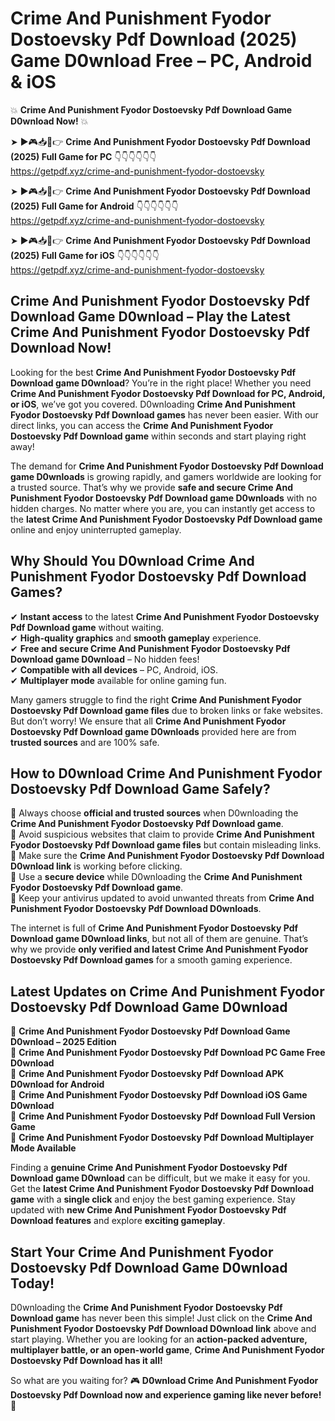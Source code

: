# Crime And Punishment Fyodor Dostoevsky Pdf Download (2025) Game D0wnload Free – PC, Android & iOS

💥 **Crime And Punishment Fyodor Dostoevsky Pdf Download Game D0wnload Now!** 💥  

➤ ►🎮📥📱👉 **Crime And Punishment Fyodor Dostoevsky Pdf Download (2025) Full Game for PC** 👇👇👇👇👇👇  
https://getpdf.xyz/crime-and-punishment-fyodor-dostoevsky  

➤ ►🎮📥📱👉 **Crime And Punishment Fyodor Dostoevsky Pdf Download (2025) Full Game for Android** 👇👇👇👇👇👇  
https://getpdf.xyz/crime-and-punishment-fyodor-dostoevsky  

➤ ►🎮📥📱👉 **Crime And Punishment Fyodor Dostoevsky Pdf Download (2025) Full Game for iOS** 👇👇👇👇👇👇  
https://getpdf.xyz/crime-and-punishment-fyodor-dostoevsky  

## Crime And Punishment Fyodor Dostoevsky Pdf Download Game D0wnload – Play the Latest Crime And Punishment Fyodor Dostoevsky Pdf Download Now!

Looking for the best **Crime And Punishment Fyodor Dostoevsky Pdf Download game D0wnload**? You’re in the right place! Whether you need **Crime And Punishment Fyodor Dostoevsky Pdf Download for PC, Android, or iOS**, we’ve got you covered. D0wnloading **Crime And Punishment Fyodor Dostoevsky Pdf Download games** has never been easier. With our direct links, you can access the **Crime And Punishment Fyodor Dostoevsky Pdf Download game** within seconds and start playing right away!  

The demand for **Crime And Punishment Fyodor Dostoevsky Pdf Download game D0wnloads** is growing rapidly, and gamers worldwide are looking for a trusted source. That’s why we provide **safe and secure Crime And Punishment Fyodor Dostoevsky Pdf Download game D0wnloads** with no hidden charges. No matter where you are, you can instantly get access to the **latest Crime And Punishment Fyodor Dostoevsky Pdf Download game** online and enjoy uninterrupted gameplay.  

## **Why Should You D0wnload Crime And Punishment Fyodor Dostoevsky Pdf Download Games?**  

✔ **Instant access** to the latest **Crime And Punishment Fyodor Dostoevsky Pdf Download game** without waiting.  
✔ **High-quality graphics** and **smooth gameplay** experience.  
✔ **Free and secure Crime And Punishment Fyodor Dostoevsky Pdf Download game D0wnload** – No hidden fees!  
✔ **Compatible with all devices** – PC, Android, iOS.  
✔ **Multiplayer mode** available for online gaming fun.  

Many gamers struggle to find the right **Crime And Punishment Fyodor Dostoevsky Pdf Download game files** due to broken links or fake websites. But don’t worry! We ensure that all **Crime And Punishment Fyodor Dostoevsky Pdf Download game D0wnloads** provided here are from **trusted sources** and are 100% safe.  

## **How to D0wnload Crime And Punishment Fyodor Dostoevsky Pdf Download Game Safely?**  

📌 Always choose **official and trusted sources** when D0wnloading the **Crime And Punishment Fyodor Dostoevsky Pdf Download game**.  
📌 Avoid suspicious websites that claim to provide **Crime And Punishment Fyodor Dostoevsky Pdf Download game files** but contain misleading links.  
📌 Make sure the **Crime And Punishment Fyodor Dostoevsky Pdf Download D0wnload link** is working before clicking.  
📌 Use a **secure device** while D0wnloading the **Crime And Punishment Fyodor Dostoevsky Pdf Download game**.  
📌 Keep your antivirus updated to avoid unwanted threats from **Crime And Punishment Fyodor Dostoevsky Pdf Download D0wnloads**.  

The internet is full of **Crime And Punishment Fyodor Dostoevsky Pdf Download game D0wnload links**, but not all of them are genuine. That’s why we provide **only verified and latest Crime And Punishment Fyodor Dostoevsky Pdf Download games** for a smooth gaming experience.  

## **Latest Updates on Crime And Punishment Fyodor Dostoevsky Pdf Download Game D0wnload**  

🔹 **Crime And Punishment Fyodor Dostoevsky Pdf Download Game D0wnload – 2025 Edition**  
🔹 **Crime And Punishment Fyodor Dostoevsky Pdf Download PC Game Free D0wnload**  
🔹 **Crime And Punishment Fyodor Dostoevsky Pdf Download APK D0wnload for Android**  
🔹 **Crime And Punishment Fyodor Dostoevsky Pdf Download iOS Game D0wnload**  
🔹 **Crime And Punishment Fyodor Dostoevsky Pdf Download Full Version Game**  
🔹 **Crime And Punishment Fyodor Dostoevsky Pdf Download Multiplayer Mode Available**  

Finding a **genuine Crime And Punishment Fyodor Dostoevsky Pdf Download game D0wnload** can be difficult, but we make it easy for you. Get the **latest Crime And Punishment Fyodor Dostoevsky Pdf Download game** with a **single click** and enjoy the best gaming experience. Stay updated with **new Crime And Punishment Fyodor Dostoevsky Pdf Download features** and explore **exciting gameplay**.  

## **Start Your Crime And Punishment Fyodor Dostoevsky Pdf Download Game D0wnload Today!**  

D0wnloading the **Crime And Punishment Fyodor Dostoevsky Pdf Download game** has never been this simple! Just click on the **Crime And Punishment Fyodor Dostoevsky Pdf Download D0wnload link** above and start playing. Whether you are looking for an **action-packed adventure, multiplayer battle, or an open-world game**, **Crime And Punishment Fyodor Dostoevsky Pdf Download has it all!**  

So what are you waiting for? 🎮 **D0wnload Crime And Punishment Fyodor Dostoevsky Pdf Download now and experience gaming like never before!** 🚀  